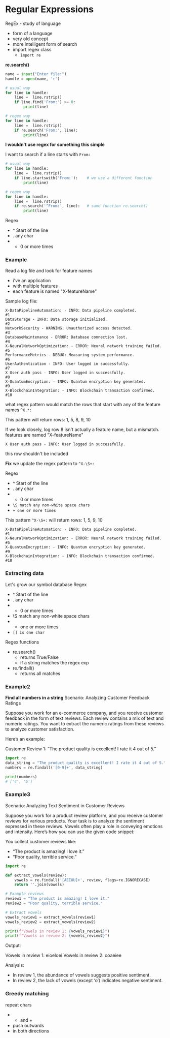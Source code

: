 # Regular Expressions
RegEx - study of language
- form of a language
- very old concept
- more intelligent form of search
- import regex class
    - `import re`

**re.search()**
```python
name = input("Enter file:")
handle = open(name, 'r')

# usual way
for line in handle:
    line =  line.rstrip()
    if line.find('From:') >= 0:
        print(line)

# regex way
for line in handle:
    line =  line.rstrip()
    if re.search('From:', line):
        print(line)
```
**I wouldn't use regex for something this simple**

I want to search if a line starts with `From:`
```python
# usual way
for line in handle:
    line =  line.rstrip()
    if line.startswith('From:'):    # we use a different function
        print(line)

# regex way
for line in handle:
    line =  line.rstrip()
    if re.search('^From:', line):   # same function re.search()
        print(line)
```

Regex
- ^ Start of the line
- . any char
- * 0 or more times

### Example
Read a log file and look for feature names
- i've an application
- with multiple features
- each feature is named "X-featureName"

Sample log file:
```log
X-DataPipelineAutomation: - INFO: Data pipeline completed.              #1
DataStorage - INFO: Data storage initialized.                           #2
NetworkSecurity - WARNING: Unauthorized access detected.                #3
DatabaseMaintenance - ERROR: Database connection lost.                  #4
X-NeuralNetworkOptimization: - ERROR: Neural network training failed.   #5
PerformanceMetrics - DEBUG: Measuring system performance.               #6
UserAuthentication - INFO: User logged in successfully.                 #7
X User auth pass - INFO: User logged in successfully.                   #8
X-QuantumEncryption: - INFO: Quantum encryption key generated.          #9
X-BlockchainIntegration: - INFO: Blockchain transaction confirmed.      #10
```

what regex pattern would match the rows that start with any of the feature names
`^X.*:`

This pattern will return rows: 1, 5, 8, 9, 10

If we look closely, log row 8 isn't actually a feature name, but a mismatch.
features are named "X-featureName"
```log
X User auth pass - INFO: User logged in successfully.
```
this row shouldn't be included

**Fix**
we update the regex pattern to `^X-\S+:`

Regex
- ^ Start of the line
- . any char
- * 0 or more times
- `\S match any non-white space chars`
- `+ one or more times`

This pattern `^X-\S+:` will return rows: 1, 5, 9, 10
```log
X-DataPipelineAutomation: - INFO: Data pipeline completed.              #1
X-NeuralNetworkOptimization: - ERROR: Neural network training failed.   #5
X-QuantumEncryption: - INFO: Quantum encryption key generated.          #9
X-BlockchainIntegration: - INFO: Blockchain transaction confirmed.      #10
```

### Extracting data
Let's grow our symbol database
Regex
- ^ Start of the line
- . any char
- * 0 or more times
- \S match any non-white space chars
- + one or more times
- `[] is one char`


Regex functions
- re.search()   
    - returns True/False
    - if a string matches the regex exp
- re.findall()
    - returns all matches

### Example2
**Find all numbers in a string**
Scenario: Analyzing Customer Feedback Ratings 

Suppose you work for an e-commerce company, and you receive customer feedback in the form of text reviews. Each review contains a mix of text and numeric ratings. You want to extract the numeric ratings from these reviews to analyze customer satisfaction.

Here’s an example:

Customer Review 1: “The product quality is excellent! I rate it 4 out of 5.”
```python
import re
data_string = "The product quality is excellent! I rate it 4 out of 5."
numbers = re.findall('[0-9]+', data_string)

print(numbers)
# ['4', '5']
```

### Example3
Scenario: Analyzing Text Sentiment in Customer Reviews 

Suppose you work for a product review platform, and you receive customer reviews for various products. Your task is to analyze the sentiment expressed in these reviews. Vowels often play a role in conveying emotions and intensity. Here’s how you can use the given code snippet:

You collect customer reviews like:
- “The product is amazing! I love it.”
- “Poor quality, terrible service.”

```python
import re

def extract_vowels(review):
    vowels = re.findall('[AEIOU]+', review, flags=re.IGNORECASE)
    return ''.join(vowels)

# Example reviews
review1 = "The product is amazing! I love it."
review2 = "Poor quality, terrible service."

# Extract vowels
vowels_review1 = extract_vowels(review1)
vowels_review2 = extract_vowels(review2)

print(f"Vowels in review 1: {vowels_review1}")
print(f"Vowels in review 2: {vowels_review2}")
```
Output:

Vowels in review 1: eioeIoei
Vowels in review 2: ooaeiee

Analysis:
- In review 1, the abundance of vowels suggests positive sentiment.
- In review 2, the lack of vowels (except ‘o’) indicates negative sentiment.

### Greedy matching
repeat chars
- * and +
- push outwards
- in both directions

```python

```